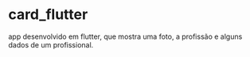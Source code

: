 # card_flutter
 app desenvolvido em flutter, que mostra uma foto, a profissão e alguns dados de um profissional.
